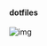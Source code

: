 #### dotfiles

![img](https://user-images.githubusercontent.com/6175959/76802655-70208e00-67d8-11ea-9451-9954326229c2.png)
